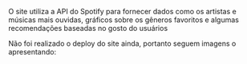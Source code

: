 O site utiliza a API do Spotify para fornecer dados
como os artistas e músicas mais ouvidas, gráficos sobre os gêneros favoritos e algumas recomendações baseadas no gosto do usuários


Não foi realizado o deploy do site ainda, portanto seguem imagens o apresentando: